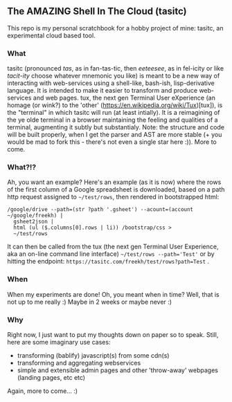 ## The AMAZING Shell In The Cloud (tasitc)

This repo is my personal scratchbook for a hobby project of mine: tasitc, an experimental cloud based tool.

### What
tasitc (pronounced *tas*, as in fan-tas-tic, then *eeteesee*, as in fel-icity or like *tacit*-*ity* choose whatever mnemonic you like) is meant to be a new way of interacting with web-services using a shell-like, bash-ish, lisp-derivative language. It is intended to make it easier to transform and produce web-services and web pages. 
tux, the next gen Terminal User eXperience (an homage (or wink?) to the 'other' (https://en.wikipedia.org/wiki/Tux)[tux]), is the "terminal" in which tasitc will run (at least intially). It is a reimagining of the ye olde terminal in a browser maintaining the feeling and qualities of a terminal, augmenting it subtly but substantialy.
Note: the structure and code will be built properly, when I get the parser and AST are more stable (+ you would be mad to fork this - there's not even a single star here :)).
More to come.

### What?!?
Ah, you want an example? Here's an example (as it is now) where the rows of the first column of a Google spreadsheet is downloaded, based on a path http request assigned to `~/test/rows`, then rendered in bootstrapped html:

```
/google/drive --path=(str ?path '.gsheet') --acount=(account ~/google/freekh) | 
  gsheet2json | 
  html (ul ($.columns[0].rows | li)) /bootstrap/css > 
  ~/test/rows
```

It can then be called from the tux (the next gen Terminal User Experience, aka an on-line command line interface) `~/test/rows --path='Test'` or by hitting the endpoint: `https://tasitc.com/freekh/test/rows?path=Test` .

### When
When my experiments are done! Oh, you meant when in time? Well, that is not up to me really :) Maybe in 2 weeks or maybe never :)

### Why
Right now, I just want to put my thoughts down on paper so to speak.
Still, here are some imaginary use cases:
 - transforming (bablify) javascript(s) from some cdn(s)
 - transforming and aggregating webservices
 - simple and extensible admin pages and other 'throw-away' webpages (landing pages, etc etc)

Again, more to come... :)
